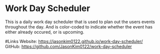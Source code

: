 # Work Day Scheduler

This is a daily work day scheduler that is used to plan out the users events throughout the day. And is color-coded to indicate whether the event has either already occured, or is upcoming.  


#Links
Website: https://jasonkim0122.github.io/work-day-scheduler/
GitHub: https://github.com/JasonKim0122/work-day-scheduler

